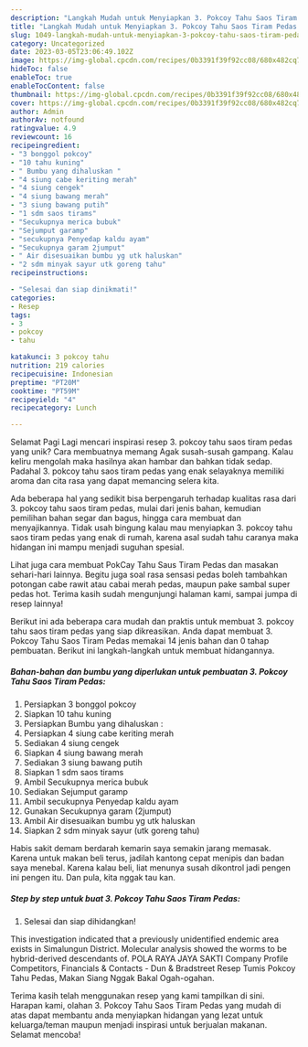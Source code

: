 ```yaml
---
description: "Langkah Mudah untuk Menyiapkan 3. Pokcoy Tahu Saos Tiram Pedas yang Lezat Sekali, Mantap"
title: "Langkah Mudah untuk Menyiapkan 3. Pokcoy Tahu Saos Tiram Pedas yang Lezat Sekali, Mantap"
slug: 1049-langkah-mudah-untuk-menyiapkan-3-pokcoy-tahu-saos-tiram-pedas-yang-lezat-sekali-mantap
category: Uncategorized
date: 2023-03-05T23:06:49.102Z
image: https://img-global.cpcdn.com/recipes/0b3391f39f92cc08/680x482cq70/3-pokcoy-tahu-saos-tiram-pedas-foto-resep-utama.jpg
hideToc: false
enableToc: true
enableTocContent: false
thumbnail: https://img-global.cpcdn.com/recipes/0b3391f39f92cc08/680x482cq70/3-pokcoy-tahu-saos-tiram-pedas-foto-resep-utama.jpg
cover: https://img-global.cpcdn.com/recipes/0b3391f39f92cc08/680x482cq70/3-pokcoy-tahu-saos-tiram-pedas-foto-resep-utama.jpg
author: Admin
authorAv: notfound
ratingvalue: 4.9
reviewcount: 16
recipeingredient:
- "3 bonggol pokcoy"
- "10 tahu kuning"
- " Bumbu yang dihaluskan "
- "4 siung cabe keriting merah"
- "4 siung cengek"
- "4 siung bawang merah"
- "3 siung bawang putih"
- "1 sdm saos tirams"
- "Secukupnya merica bubuk"
- "Sejumput garamp"
- "secukupnya Penyedap kaldu ayam"
- "Secukupnya garam 2jumput"
- " Air disesuaikan bumbu yg utk haluskan"
- "2 sdm minyak sayur utk goreng tahu"
recipeinstructions:

- "Selesai dan siap dinikmati!"
categories:
- Resep
tags:
- 3
- pokcoy
- tahu

katakunci: 3 pokcoy tahu 
nutrition: 219 calories
recipecuisine: Indonesian
preptime: "PT20M"
cooktime: "PT59M"
recipeyield: "4"
recipecategory: Lunch

---
```



Selamat Pagi Lagi mencari inspirasi resep 3. pokcoy tahu saos tiram pedas yang unik? Cara membuatnya memang Agak susah-susah gampang. Kalau keliru mengolah maka hasilnya akan hambar dan bahkan tidak sedap. Padahal 3. pokcoy tahu saos tiram pedas yang enak selayaknya memiliki aroma dan cita rasa yang dapat memancing selera kita.


Ada beberapa hal yang sedikit bisa berpengaruh terhadap kualitas rasa dari 3. pokcoy tahu saos tiram pedas, mulai dari jenis bahan, kemudian pemilihan bahan segar dan bagus, hingga cara membuat dan menyajikannya. Tidak usah bingung kalau mau menyiapkan 3. pokcoy tahu saos tiram pedas yang enak di rumah, karena asal sudah tahu caranya maka hidangan ini mampu menjadi suguhan spesial.

Lihat juga cara membuat PokCay Tahu Saus Tiram Pedas dan masakan sehari-hari lainnya. Begitu juga soal rasa sensasi pedas boleh tambahkan potongan cabe rawit atau cabai merah pedas, maupun pake sambal super pedas hot. Terima kasih sudah mengunjungi halaman kami, sampai jumpa di resep lainnya!


Berikut ini ada beberapa cara mudah dan praktis untuk membuat 3. pokcoy tahu saos tiram pedas yang siap dikreasikan. Anda dapat membuat 3. Pokcoy Tahu Saos Tiram Pedas memakai 14 jenis bahan dan 0 tahap pembuatan. Berikut ini langkah-langkah untuk membuat hidangannya.

<!--inarticleads1-->

##### Bahan-bahan dan bumbu yang diperlukan untuk pembuatan 3. Pokcoy Tahu Saos Tiram Pedas:

1. Persiapkan 3 bonggol pokcoy
1. Siapkan 10 tahu kuning
1. Persiapkan  Bumbu yang dihaluskan :
1. Persiapkan 4 siung cabe keriting merah
1. Sediakan 4 siung cengek
1. Siapkan 4 siung bawang merah
1. Sediakan 3 siung bawang putih
1. Siapkan 1 sdm saos tirams
1. Ambil Secukupnya merica bubuk
1. Sediakan Sejumput garamp
1. Ambil secukupnya Penyedap kaldu ayam
1. Gunakan Secukupnya garam (2jumput)
1. Ambil  Air disesuaikan bumbu yg utk haluskan
1. Siapkan 2 sdm minyak sayur (utk goreng tahu)


Habis sakit demam berdarah kemarin saya semakin jarang memasak. Karena untuk makan beli terus, jadilah kantong cepat menipis dan badan saya menebal. Karena kalau beli, liat menunya susah dikontrol jadi pengen ini pengen itu. Dan pula, kita nggak tau kan. 

<!--inarticleads2-->

##### Step by step untuk buat 3. Pokcoy Tahu Saos Tiram Pedas:


1. Selesai dan siap dihidangkan!

This investigation indicated that a previously unidentified endemic area exists in Simalungun District. Molecular analysis showed the worms to be hybrid-derived descendants of. POLA RAYA JAYA SAKTI Company Profile Competitors, Financials &amp; Contacts - Dun &amp; Bradstreet Resep Tumis Pokcoy Tahu Pedas, Makan Siang Nggak Bakal Ogah-ogahan. 

Terima kasih telah menggunakan resep yang kami tampilkan di sini. Harapan kami, olahan 3. Pokcoy Tahu Saos Tiram Pedas yang mudah di atas dapat membantu anda menyiapkan hidangan yang lezat untuk keluarga/teman maupun menjadi inspirasi untuk berjualan makanan. Selamat mencoba!
